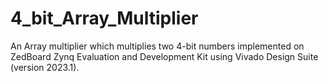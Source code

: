 # 4_bit_Array_Multiplier
An Array multiplier which multiplies two 4-bit numbers implemented on ZedBoard Zynq Evaluation and Development Kit using Vivado Design Suite (version 2023.1). 
